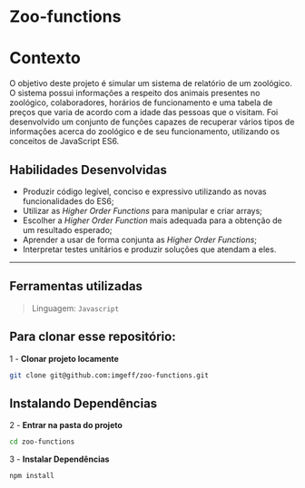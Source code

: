 # Zoo-functions

# Contexto
O objetivo deste projeto é simular um sistema de relatório de um zoológico. O sistema possui informações a respeito dos animais presentes no zoológico, colaboradores, horários de funcionamento e uma tabela de preços que varia de acordo com a idade das pessoas que o visitam.
Foi desenvolvido um conjunto de funções capazes de recuperar vários tipos de informações acerca do zoológico e de seu funcionamento, utilizando os conceitos de JavaScript ES6.


## Habilidades Desenvolvidas

- Produzir código legível, conciso e expressivo utilizando as novas funcionalidades do ES6;
- Utilizar as _Higher Order Functions_ para manipular e criar arrays;
- Escolher a _Higher Order Function_ mais adequada para a obtenção de um resultado esperado;
- Aprender a usar de forma conjunta as _Higher Order Functions_;
- Interpretar testes unitários e produzir soluções que atendam a eles.

---

## Ferramentas utilizadas

> Linguagem: `Javascript`

## Para clonar esse repositório:
1 - **Clonar projeto locamente**
```bash
git clone git@github.com:imgeff/zoo-functions.git
```

## Instalando Dependências

2 - **Entrar na  pasta do projeto**
```bash
cd zoo-functions
```
3 - **Instalar Dependências**
```bash
npm install
```